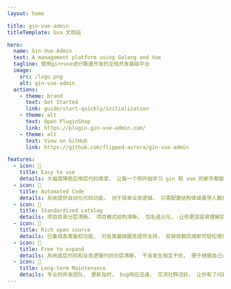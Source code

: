```yaml
---
layout: home

title: gin-vue-admin
titleTemplate: Gva 文档站

hero:
  name: Gin-Vue-Admin
  text: A management platform using Golang and Vue
  tagline: 使用gin+vue进行极速开发的全栈开发基础平台
  image:
    src: /logo.png
    alt: gin-vue-admin
  actions:
    - theme: brand
      text: Get Started
      link: guide/start-quickly/initialization
    - theme: alt
      text: Open PluginShop
      link: https://plugin.gin-vue-admin.com/
    - theme: alt
      text: View on GitHub
      link: https://github.com/flipped-aurora/gin-vue-admin

features:
  - icon: 🍭
    title: Easy to use
    details: 大幅度降低应用层代码难度， 让每一个刚开始学习 gin 和 vue 的新手都能快速上手.这将会是你上手学习 gin + vue 的最佳代码。
  - icon: 🚀
    title: Automated Code
    details: 系统提供自动化代码功能， 对于简单业务逻辑， 只需配置结构体或者导入数据库即可一键创建并导入对应前后端简单业务逻辑代码。
  - icon: 🌈
    title: Standardized catalog
    details: 项目目录分层清晰， 项目模式结构清晰， 包名语义化， 让你更加容易理解目录结构， 读懂代码更加方便！
  - icon: 🦄
    title: Rich open source
    details: 已集成各类鉴权功能， 对各类基础服务提供支持， 安装依赖完成即可轻松使用。
  - icon: 🌈
    title: Free to expand
    details: 系统底层代码和业务逻辑代码分层清晰， 不会发生相互干扰， 便于根据自己业务方向进行拓展
  - icon: 🌟
    title: Long-term Maintenance
    details: 专业的开发团队， 更新及时， bug响应迅速， 交流社群活跃， 让你有了问题， 有迹可循。
---
```

<script setup>
import HomeCompanyGroup from '/@theme/components/HomeCompanyGroup.vue';
import HomeCenterAd from '/@theme/components/HomeCenterAd.vue';
</script>

[//]: # (<HomeCenterAd />)

<HomeCompanyGroup/>

<IndexMounted />

<MicroApp />
